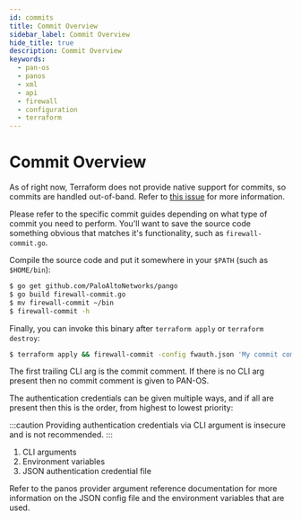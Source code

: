 ```yaml
---
id: commits
title: Commit Overview
sidebar_label: Commit Overview
hide_title: true
description: Commit Overview
keywords:
  - pan-os
  - panos
  - xml
  - api
  - firewall
  - configuration
  - terraform
---
```


# Commit Overview

As of right now, Terraform does not provide native support for commits, so
commits are handled out-of-band.  Refer to
[this issue](https://github.com/PaloAltoNetworks/terraform-provider-panos/issues/6)
for more information.

Please refer to the specific commit guides depending on what type
of commit you need to perform.  You'll want to save the source code something
obvious that matches it's functionality, such as `firewall-commit.go`.

Compile the source code and put it somewhere in your `$PATH` (such as
`$HOME/bin`):

```bash
$ go get github.com/PaloAltoNetworks/pango
$ go build firewall-commit.go
$ mv firewall-commit ~/bin
$ firewall-commit -h
```

Finally, you can invoke this binary after `terraform apply` or `terraform
destroy`:

```bash
$ terraform apply && firewall-commit -config fwauth.json 'My commit comment'
```

The first trailing CLI arg is the commit comment.  If there is
no CLI arg present then no commit comment is given to PAN-OS.

The authentication credentials can be given multiple ways, and if all are
present then this is the order, from highest to lowest priority:

:::caution 
Providing authentication credentials via CLI argument is insecure and
is not recommended.
:::

1. CLI arguments
2. Environment variables
3. JSON authentication credential file

Refer to the panos provider argument reference documentation for more
information on the JSON config file and the environment variables that are used.